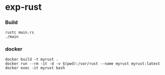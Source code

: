 # exp-rust

### Build

```
rustc main.rs
./main
```

### docker

```
docker build -t myrust .
docker run --rm -it -d -v $(pwd):/var/rust --name myrust myrust:latest
docker exec -it myrust bash
```

